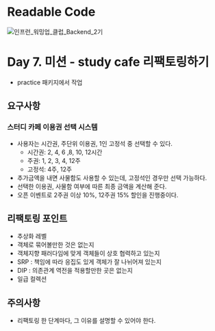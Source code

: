 # Readable Code

![인프런_워밍업_클럽_Backend_2기](https://github.com/user-attachments/assets/fc27dc8d-1e65-4a72-94cc-709310a0eb8f)

# Day 7. 미션 - study cafe 리팩토링하기

- practice 패키지에서 작업

## 요구사항

### 스터디 카페 이용권 선택 시스템

- 사용자는 시간권, 주단위 이용권, 1인 고정석 중 선택할 수 있다.
    - 시간권: 2, 4, 6 ,8, 10, 12시간
    - 주권: 1, 2, 3, 4, 12주
    - 고정석: 4주, 12주
- 추가금액을 내면 사물함도 사용할 수 있는데, 고정석인 경우만 선택 가능하다.
- 선택한 이용권, 사물함 여부에 따른 최종 금액을 계산해 준다.
- 오픈 이벤트로 2주권 이상 10%, 12주권 15% 할인을 진행중이다.

## 리팩토링 포인트

- 추상화 레벨
- 객체로 묶어볼만한 것은 없는지
- 객체지향 패러다임에 맞게 객체들이 상호 협력하고 있는지
- SRP : 책임에 따라 응집도 있게 객체가 잘 나뉘어져 있는지
- DIP : 의존관계 역전을 적용할만한 곳은 없는지
- 일급 컬렉션

## 주의사항

- 리팩토링 한 단계마다, 그 이유를 설명할 수 있어야 한다.
